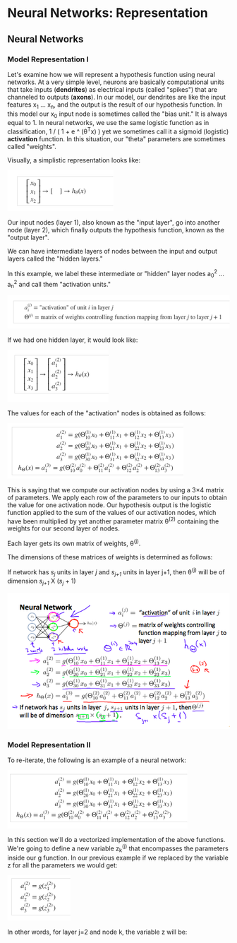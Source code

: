 # Neural Networks: Representation

## Neural Networks

### Model Representation I

Let's examine how we will represent a hypothesis function using neural networks. At a very simple level, neurons are basically computational units that take inputs (<b>dendrites</b>) as electrical inputs (called "spikes") that are channeled to outputs (<b>axons</b>). In our model, our dendrites are like the input features x<sub>1</sub> ... x<sub>n</sub>, and the output is the result of our hypothesis function. In this model our x<sub>0</sub> input node is sometimes called the "bias unit." It is always equal to 1. In neural networks, we use the same logistic function as in classification, 1 / ( 1 + e ^ (θ<sup>T</sup>x) ) yet we sometimes call it a sigmoid (logistic) <b>activation</b> function. In this situation, our "theta" parameters are sometimes called "weights".

Visually, a simplistic representation looks like:

![IMG](img/img1.png)


Our input nodes (layer 1), also known as the "input layer", go into another node (layer 2), which finally outputs the hypothesis function, known as the "output layer".

We can have intermediate layers of nodes between the input and output layers called the "hidden layers."

In this example, we label these intermediate or "hidden" layer nodes a<sub>0</sub><sup>2</sup> ... a<sub>n</sub><sup>2</sup> and call them "activation units."

![IMG](img/img2.png)

If we had one hidden layer, it would look like:

![IMG](img/img3.png)


The values for each of the "activation" nodes is obtained as follows:


![IMG](img/img4.png)


This is saying that we compute our activation nodes by using a 3×4 matrix of parameters. We apply each row of the parameters to our inputs to obtain the value for one activation node. Our hypothesis output is the logistic function applied to the sum of the values of our activation nodes, which have been multiplied by yet another parameter matrix θ<sup>(2)</sup> containing the weights for our second layer of nodes.

Each layer gets its own matrix of weights, θ<sup>(j)</sup>.

The dimensions of these matrices of weights is determined as follows:

If network has <i>s<sub>j</sub></i> units in layer <i>j</i> and <i>s<sub>j+1</sub></i> units in layer j+1, then θ<sup>(j)</sup> will be of dimension <i>s<sub>j+1</sub></i> X (<i>s<sub>j</sub></i> + 1)


![IMG](img/img5.png)


### Model Representation II


To re-iterate, the following is an example of a neural network:

![IMG](img/img6.png)

In this section we'll do a vectorized implementation of the above functions. We're going to define a new variable z<sub>k</sub><sup>(j)</sup> that encompasses the parameters inside our g function. In our previous example if we replaced by the variable z for all the parameters we would get:


![IMG](img/img7.png)


In other words, for layer j=2 and node k, the variable z will be:

